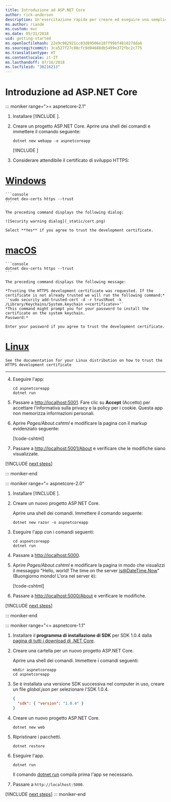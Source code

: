 ```yaml
---
title: Introduzione ad ASP.NET Core
author: rick-anderson
description: Un'esercitazione rapida per creare ed eseguire una semplice app Hello World usando ASP.NET Core.
ms.author: riande
ms.custom: mvc
ms.date: 05/31/2018
uid: getting-started
ms.openlocfilehash: 22e9c982921cc03d89506e18ff99bf481027dda6
ms.sourcegitcommit: 3ca527f27c88cfc9d04688db5499e372fbc2c775
ms.translationtype: HT
ms.contentlocale: it-IT
ms.lasthandoff: 07/18/2018
ms.locfileid: "38216213"
---
```

# <a name="get-started-with-aspnet-core"></a>Introduzione ad ASP.NET Core

::: moniker range=">= aspnetcore-2.1"

1. Installare [!INCLUDE [](~/includes/2.1-SDK.md)].

2. Creare un progetto ASP.NET Core. Aprire una shell dei comandi e immettere il comando seguente:

    ```console
    dotnet new webapp -o aspnetcoreapp
    ```

    [!INCLUDE [](~/includes/webapp-alias-notice.md) [](~/includes/webapp-alias-notice.md)]

3. Considerare attendibile il certificato di sviluppo HTTPS:

# <a name="windowstabwindows"></a>[Windows](#tab/windows)

    ```console
    dotnet dev-certs https --trust
    ```

    The preceding command displays the following dialog:

    ![Security warning dialog](_static/cert.png)

    Select **Yes** if you agree to trust the development certificate.

# <a name="macostabmacos"></a>[macOS](#tab/macos)

    ```console
    dotnet dev-certs https --trust
    ```

    The preceding command displays the following message:

    *Trusting the HTTPS development certificate was requested. If the certificate is not already trusted we will run the following command:*
    `'sudo security add-trusted-cert -d -r trustRoot -k /Library/Keychains/System.keychain <<certificate>>'`
    *This command might prompt you for your password to install the certificate on the system keychain.
    Password:*

    Enter your password if you agree to trust the development certificate.

# <a name="linuxtablinux"></a>[Linux](#tab/linux)

    See the documentation for your Linux distribution on how to trust the HTTPS development certificate
---

4. Eseguire l'app:

    ```console
    cd aspnetcoreapp
    dotnet run
    ```

5. Passare a [http://localhost:5001](http://localhost:5001).  Fare clic su **Accept** (Accetto) per accettare l'informativa sulla privacy e la policy per i cookie. Questa app non memorizza informazioni personali.

6. Aprire *Pages/About.cshtml* e modificare la pagina con il markup evidenziato seguente:

    [!code-cshtml[](sample/getting-started/about.cshtml?highlight=9)]

7. Passare a [http://localhost:5001/About](http://localhost:5001/About) e verificare che le modifiche siano visualizzate.

[!INCLUDE [next steps](~/includes/getting-started/next-steps.md)]

::: moniker-end

::: moniker range="= aspnetcore-2.0"

1. Installare [!INCLUDE [](~/includes/net-core-sdk-download-link.md)].

2. Creare un nuovo progetto ASP.NET Core.

   Aprire una shell dei comandi. Immettere il comando seguente:

    ```console
    dotnet new razor -o aspnetcoreapp
    ```

3. Eseguire l'app con i comandi seguenti:

    ```console
    cd aspnetcoreapp
    dotnet run
    ```

4. Passare a [http://localhost:5000](http://localhost:5000).

5. Aprire *Pages/About.cshtml* e modificare la pagina in modo che visualizzi il messaggio "Hello, world! The time on the server is@DateTime.Now" (Buongiorno mondo! L'ora nel server è):

    [!code-cshtml[](sample/getting-started/about.cshtml?highlight=9&range=1-9)]

6. Passare a [http://localhost:5000/About](http://localhost:5000/About) e verificare le modifiche.

[!INCLUDE [next steps](~/includes/getting-started/next-steps.md)]

::: moniker-end

::: moniker range="<= aspnetcore-1.1"

1. Installare il **programma di installazione di SDK** per SDK 1.0.4 dalla [pagina di tutti i download di .NET Core](https://www.microsoft.com/net/download/all).

2. Creare una cartella per un nuovo progetto ASP.NET Core.

   Aprire una shell dei comandi. Immettere i comandi seguenti:

   ```console
   mkdir aspnetcoreapp
   cd aspnetcoreapp
   ```

3. Se è installata una versione SDK successiva nel computer in uso, creare un file *global.json* per selezionare l'SDK 1.0.4.

   ```json
   {
     "sdk": { "version": "1.0.4" }
   }
   ```

4. Creare un nuovo progetto ASP.NET Core.

   ```console
   dotnet new web
   ```

5. Ripristinare i pacchetti.

    ```console
    dotnet restore
    ```

6. Eseguire l'app.

   ```console
   dotnet run
   ```

   Il comando [dotnet run](/dotnet/core/tools/dotnet-run) compila prima l'app se necessario.

7. Passare a `http://localhost:5000`.

[!INCLUDE [next steps](~/includes/getting-started/next-steps.md)]
::: moniker-end
